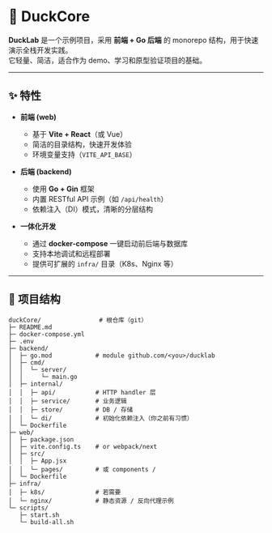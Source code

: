 # 🐤 DuckCore

**DuckLab** 是一个示例项目，采用 **前端 + Go 后端** 的 monorepo 结构，用于快速演示全栈开发实践。  
它轻量、简洁，适合作为 demo、学习和原型验证项目的基础。

---

## ✨ 特性

- **前端 (web)**  
  - 基于 **Vite + React**（或 Vue）  
  - 简洁的目录结构，快速开发体验  
  - 环境变量支持（`VITE_API_BASE`）  

- **后端 (backend)**  
  - 使用 **Go + Gin** 框架  
  - 内置 RESTful API 示例（如 `/api/health`）  
  - 依赖注入（DI）模式，清晰的分层结构  

- **一体化开发**  
  - 通过 **docker-compose** 一键启动前后端与数据库  
  - 支持本地调试和远程部署  
  - 提供可扩展的 `infra/` 目录（K8s、Nginx 等）  

---

## 📂 项目结构

```
duckCore/                # 根仓库（git）
├─ README.md
├─ docker-compose.yml
├─ .env
├─ backend/
│  ├─ go.mod            # module github.com/<you>/ducklab
│  ├─ cmd/
│  │  └─ server/
│  │     └─ main.go
│  ├─ internal/
│  │  ├─ api/           # HTTP handler 层
│  │  ├─ service/       # 业务逻辑
│  │  ├─ store/         # DB / 存储
│  │  └─ di/            # 初始化依赖注入（你之前有习惯）
│  └─ Dockerfile
├─ web/
│  ├─ package.json
│  ├─ vite.config.ts    # or webpack/next
│  ├─ src/
│  │  ├─ App.jsx
│  │  └─ pages/         # 或 components /
│  └─ Dockerfile
├─ infra/
│  ├─ k8s/              # 若需要
│  └─ nginx/            # 静态资源 / 反向代理示例
└─ scripts/
   ├─ start.sh
   └─ build-all.sh
```